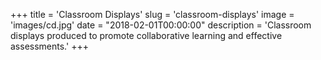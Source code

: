 +++
title = 'Classroom Displays'
slug = 'classroom-displays'
image = 'images/cd.jpg'
date = "2018-02-01T00:00:00"
description = 'Classroom displays produced to promote collaborative learning and effective assessments.'
+++